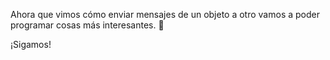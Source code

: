 Ahora que vimos cómo enviar mensajes de un objeto a otro vamos a poder programar cosas más interesantes. :eyes:

¡Sigamos!